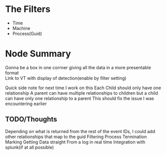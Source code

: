 # The Filters
- Time
- Machine
- Process(Guid)

# Node Summary
Gonna be a box in one corrner giving all the data in a more presentable format\
Link to VT with display of detection(enable by filter setting)

Quick side note for next time I work on this
Each Child should only have one relationship
A parent can have multiple relationships to children but a child can have only one relationship to a parent
This should fix the issue I was encountering earlier


## TODO/Thoughts
Depending on what is returned from the rest of the event IDs, I could add other relationships that map to the guid
Filtering
Process Termination Marking
Getting Data straight From a log in real time
Integration with splunk(if at all possible)
